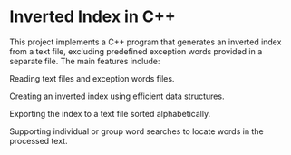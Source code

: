 # Inverted Index in C++

This project implements a C++ program that generates an inverted index from a text file, excluding predefined exception words provided in a separate file. The main features include:

Reading text files and exception words files.

Creating an inverted index using efficient data structures.

Exporting the index to a text file sorted alphabetically.

Supporting individual or group word searches to locate words in the processed text.
